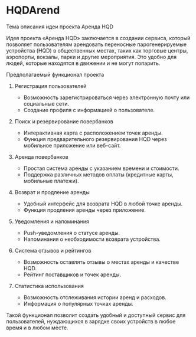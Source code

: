 # HQDArend

Тема описания идеи проекта Аренда HQD

Идея проекта «Аренда HQD» заключается в создании сервиса, который позволяет пользователям арендовать переносные парогенерируемые устройства (HQD) в общественных местах, таких как торговые центры, аэропорты, вокзалы, парки и другие мероприятия. Это удобно для людей, которые находятся в движении и не могут попарить.

Предполагаемый функционал проекта

1. Регистрация пользователей
   - Возможность зарегистрироваться через электронную почту или социальные сети.
   - Создание профиля с информацией о пользователе.

2. Поиск и резервирование повербанков
   - Интерактивная карта с расположением точек аренды.
   - Функция предварительного резервирования HQD через мобильное приложение или веб-сайт.

3. Аренда повербанков
   - Простая система аренды с указанием времени и стоимости.
   - Поддержка различных методов оплаты (кредитные карты, мобильные платежи).

4. Возврат и продление аренды
   - Удобный интерфейс для возврата HQD в любой точке аренды.
   - Функция продления аренды через приложение.

5. Уведомления и напоминания
   - Push-уведомления о статусе аренды.
   - Напоминания о необходимости возврата устройства.

6. Система отзывов и рейтингов
   - Возможность оставлять отзывы о местах аренды и качестве HQD.
   - Рейтинг поставщиков и точек аренды.

7. Статистика использования
   - Возможность отслеживания истории аренд и расходов.
   - Информация о популярных точках аренды.

Такой функционал позволит создать удобный и доступный сервис для пользователей, нуждающихся в зарядке своих устройств в любое время и в любом месте.
